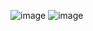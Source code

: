 ![image](https://user-images.githubusercontent.com/46449085/117548495-51322a80-b070-11eb-9019-ad1e58d433dc.png)
![image](https://user-images.githubusercontent.com/46449085/117548557-9e160100-b070-11eb-9fbf-70be453e0ef6.png)


